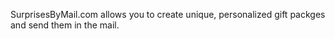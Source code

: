 SurprisesByMail.com allows you to create unique, personalized gift packges and send them in the mail.
